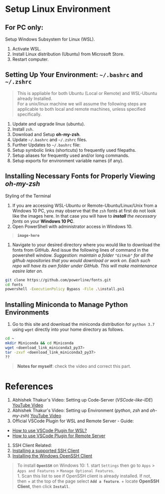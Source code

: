 # Setup Linux Environment
## For PC only:
Setup Windows Subsystem for Linux (WSL).
  1. Activate WSL.
  1. Install Linux distribution (Ubuntu) from Microsoft Store.
  1. Restart computer.

## Setting Up Your Environment: `~/.bashrc` and `~/.zshrc`

>This is appliable for both Ubuntu (Local or Remote) and WSL-Ubuntu 
already Installed.  
For a unix/linux machine we will assume the following steps are 
applicable to both local and remote machines, unless specified 
specifically.  

1. Update and upgrade linux (ubuntu).
1. Install `zsh`.
1. Download and Setup **oh-my-zsh**.
1. Update `~/.bashrc` and `~/.zshrc` files.
1. Further Updates to `~/.bashrc` file:
  1. Setup symbolic links (shortcuts) to frequently used filepaths.
  1. Setup aliases for frequently used and/or long commands.
  1. Setup exports for environment variable names (if any).
  
## Installing Necessary Fonts for Properly Viewing _oh-my-zsh_ 
Styling of the Terminal

1. If you are accessing WSL-Ubuntu or Remote-Ubuntu/Linux/Unix 
from a Windows 10 PC, you may observe that the `zsh` fonts at 
first do not look like the images here. In that case you will 
have to _**install** the necessary fonts_ on your **Windows 10 PC**. 
  1. Open PowerShell with administrator access in Windows 10.  
  > **`image-here`**
  1. Navigate to your desired directory where you would like to 
  download the fonts from GitHub. And issue the following lines 
  of command in the powershell window.
  _Suggestion: maintain a folder `"GitHub"` for all the github 
  repositories that you would download or work on. Each such repo 
  will have its own folder under GitHub. This will make maintenance 
  easire later on._    
```bash
git clone https://github.com/powerline/fonts.git
cd fonts
powershell -ExecutionPolicy Bypass -File .\install.ps1
```

## Installing Miniconda to Manage Python Environments
1. Go to this site and download the miniconda distribution for 
`python 3.7` using `wget` directly into your home directory as follows.  
```bash
cd ~
mkdir Miniconda && cd Miniconda
wget <doenload_link_miniconda3_py37>
tar -zxvf <doenload_link_miniconda3_py37>
??
```
>**Notes for myself**: check the video and correct this part.  

# References

1. Abhishek Thakur's Video: Setting up Code-Server 
(_VSCode-like-IDE_) [YouTube Video](https://youtu.be/ArygUBY0QXw)
1. Abhishek Thakur's Video: Setting up Environment
(_python_, _zsh_ and _oh-my-zsh_) [YouTube Video](https://www.youtube.com/watch?v=N9lo_UxSkWA)
1. Official VSCode Plugin for WSL and Remote Server - Guide:  
  + [How to use VSCode Plugin for WSL?](https://code.visualstudio.com/blogs/2019/09/03/wsl2)
  + [How to use VSCode Plugin for Remote Server](https://code.visualstudio.com/blogs/2019/07/25/remote-ssh)
1. SSH Client Related:  
  1. [Installing a supported SSH Client](https://code.visualstudio.com/docs/remote/troubleshooting#_installing-a-supported-ssh-client)
  1. [Installing the Windows OpenSSH Client]()
  > To install **`OpenSSH`** on Windows 10: 
    1. start `Settings` then go to `Apps` > `Apps and Features` > `Manage Optional Features`.  
    1. Scan this list to see if OpenSSH client is already installed. If not, then 
      + at the top of the page select **`Add a feature`**.
      + locate **OpenSSH Client**, then click **`Install`**.


